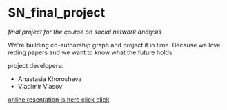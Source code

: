 # SN_final_project
*final project for the course on social network analysis*

We're building co-authorship graph and project it in time. Because we love reding papers and we want to know what the future holds

project developers:

* Anastasia Khorosheva
* Vladimir Vlasov

[online resentation is here click click](https://docs.google.com/presentation/d/1GyU6tUxy67RU1thJ1oGMntdYsWGyqw-F2MO2kNkgrsM/edit?usp=sharing)
